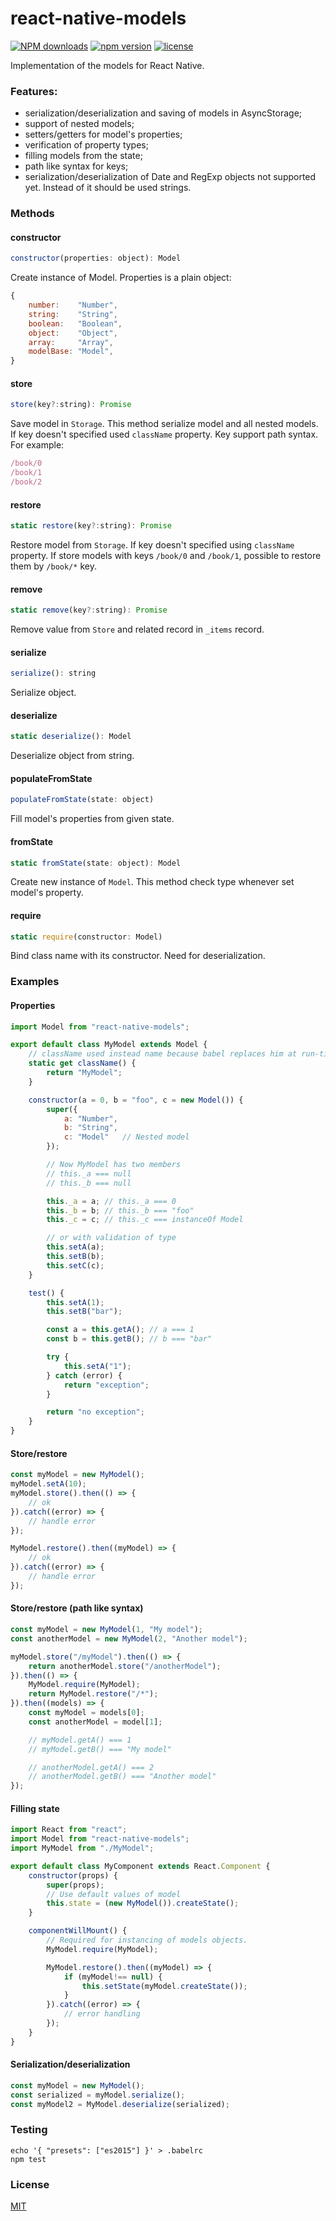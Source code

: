 # react-native-models
[![NPM downloads](http://img.shields.io/npm/dm/react-native-models.svg?style=flat&label=npm%20downloads)](https://npmjs.org/package/react-native-models)
[![npm version](https://badge.fury.io/js/react-native-models.svg)](http://badge.fury.io/js/react-native-models)
[![license](https://img.shields.io/npm/l/react-native-models.svg)](https://opensource.org/licenses/MIT)

Implementation of the models for React Native.

### Features:
- serialization/deserialization and saving of models in AsyncStorage;
- support of nested models;
- setters/getters for model's properties;
- verification of property types;
- filling models from the state;
- path like syntax for keys;
- serialization/deserialization of Date and RegExp objects not supported yet. Instead of it should be used strings.

### Methods

#### constructor
```javascript
constructor(properties: object): Model
```
Create instance of Model. Properties is a plain object:
```javascript
{
    number:    "Number",
    string:    "String",
    boolean:   "Boolean",
    object:    "Object",
    array:     "Array",
    modelBase: "Model",
}
```

#### store
```javascript
store(key?:string): Promise
```
Save model in `Storage`. This method serialize model and all nested models. If key doesn't specified used `className` property. Key support path syntax. For example:
```javascript
/book/0
/book/1
/book/2
```
#### restore
```javascript
static restore(key?:string): Promise
```
Restore model from `Storage`. If key doesn't specified using `className` property. If store models with keys `/book/0` and `/book/1`, possible to restore them by `/book/*` key.
#### remove
```javascript
static remove(key?:string): Promise
```
Remove value from `Store` and related record in `_items` record.
#### serialize
```javascript
serialize(): string
```
Serialize object.
#### deserialize
```javascript
static deserialize(): Model
```
Deserialize object from string.
#### populateFromState
```javascript
populateFromState(state: object)
```
Fill model's properties from given state.
#### fromState
```javascript
static fromState(state: object): Model
```
Create new instance of `Model`. This method check type whenever set model's property.
#### require
```javascript
static require(constructor: Model)
```
Bind class name with its constructor. Need for deserialization.


### Examples

#### Properties
```javascript
import Model from "react-native-models";

export default class MyModel extends Model {
    // className used instead name because babel replaces him at run-time.
    static get className() {
        return "MyModel";
    }

    constructor(a = 0, b = "foo", c = new Model()) {
        super({
            a: "Number",
            b: "String",
            c: "Model"   // Nested model
        });

        // Now MyModel has two members
        // this._a === null
        // this._b === null

        this._a = a; // this._a === 0
        this._b = b; // this._b === "foo"
        this._c = c; // this._c === instanceOf Model

        // or with validation of type
        this.setA(a);
        this.setB(b);
        this.setC(c);
    }

    test() {
        this.setA(1);
        this.setB("bar");

        const a = this.getA(); // a === 1
        const b = this.getB(); // b === "bar"

        try {
            this.setA("1");
        } catch (error) {
            return "exception";
        }

        return "no exception";
    }
}
```

#### Store/restore
```javascript
const myModel = new MyModel();
myModel.setA(10);
myModel.store().then(() => {
    // ok
}).catch((error) => {
    // handle error
});

MyModel.restore().then((myModel) => {
    // ok
}).catch((error) => {
    // handle error
});
```

#### Store/restore (path like syntax)
```javascript
const myModel = new MyModel(1, "My model");
const anotherModel = new MyModel(2, "Another model");

myModel.store("/myModel").then(() => {
    return anotherModel.store("/anotherModel");
}).then(() => {
    MyModel.require(MyModel);
    return MyModel.restore("/*");
}).then((models) => {
    const myModel = models[0];
    const anotherModel = model[1];

    // myModel.getA() === 1
    // myModel.getB() === "My model"

    // anotherModel.getA() === 2
    // anotherModel.getB() === "Another model"
});
```

#### Filling state

```javascript
import React from "react";
import Model from "react-native-models";
import MyModel from "./MyModel";

export default class MyComponent extends React.Component {
    constructor(props) {
        super(props);
        // Use default values of model
        this.state = (new MyModel()).createState();
    }

    componentWillMount() {
        // Required for instancing of models objects.
        MyModel.require(MyModel);

        MyModel.restore().then((myModel) => {
            if (myModel!== null) {
                this.setState(myModel.createState());
            }
        }).catch((error) => {
            // error handling
        });
    }
}
```

#### Serialization/deserialization
```javascript
const myModel = new MyModel();
const serialized = myModel.serialize();
const myModel2 = MyModel.deserialize(serialized);
```

### Testing
```
echo '{ "presets": ["es2015"] }' > .babelrc
npm test
```

### License
[MIT](https://opensource.org/licenses/MIT)